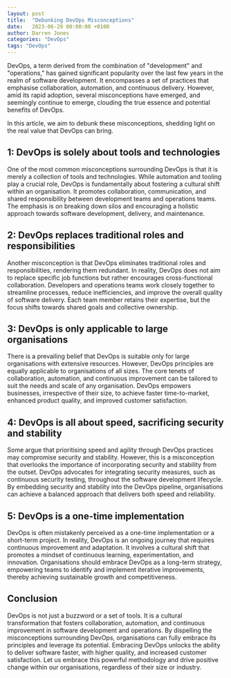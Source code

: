 ```yaml
---
layout: post
title:  "Debunking DevOps Misconceptions"
date:   2023-06-29 00:00:00 +0100
author: Darren Jones
categories: "DevOps"
tags: "DevOps"
---
```


DevOps, a term derived from the combination of "development" and "operations," has gained significant popularity over the last few years in the realm of software development. It encompasses a set of practices that emphasise collaboration, automation, and continuous delivery. However, amid its rapid adoption, several misconceptions have emerged, and seemingly continue to emerge, clouding the true essence and potential benefits of DevOps. 

In this article, we aim to debunk these misconceptions, shedding light on the real value that DevOps can bring.

## 1: DevOps is solely about tools and technologies

One of the most common misconceptions surrounding DevOps is that it is merely a collection of tools and technologies. While automation and tooling play a crucial role, DevOps is fundamentally about fostering a cultural shift within an organisation. It promotes collaboration, communication, and shared responsibility between development teams and operations teams. The emphasis is on breaking down silos and encouraging a holistic approach towards software development, delivery, and maintenance.

## 2: DevOps replaces traditional roles and responsibilities

Another misconception is that DevOps eliminates traditional roles and responsibilities, rendering them redundant. In reality, DevOps does not aim to replace specific job functions but rather encourages cross-functional collaboration. Developers and operations teams work closely together to streamline processes, reduce inefficiencies, and improve the overall quality of software delivery. Each team member retains their expertise, but the focus shifts towards shared goals and collective ownership.

## 3: DevOps is only applicable to large organisations

There is a prevailing belief that DevOps is suitable only for large organisations with extensive resources. However, DevOps principles are equally applicable to organisations of all sizes. The core tenets of collaboration, automation, and continuous improvement can be tailored to suit the needs and scale of any organisation. DevOps empowers businesses, irrespective of their size, to achieve faster time-to-market, enhanced product quality, and improved customer satisfaction.

## 4: DevOps is all about speed, sacrificing security and stability

Some argue that prioritising speed and agility through DevOps practices may compromise security and stability. However, this is a misconception that overlooks the importance of incorporating security and stability from the outset. DevOps advocates for integrating security measures, such as continuous security testing, throughout the software development lifecycle. By embedding security and stability into the DevOps pipeline, organisations can achieve a balanced approach that delivers both speed and reliability.

## 5: DevOps is a one-time implementation

DevOps is often mistakenly perceived as a one-time implementation or a short-term project. In reality, DevOps is an ongoing journey that requires continuous improvement and adaptation. It involves a cultural shift that promotes a mindset of continuous learning, experimentation, and innovation. Organisations should embrace DevOps as a long-term strategy, empowering teams to identify and implement iterative improvements, thereby achieving sustainable growth and competitiveness.

## Conclusion

DevOps is not just a buzzword or a set of tools. It is a cultural transformation that fosters collaboration, automation, and continuous improvement in software development and operations. By dispelling the misconceptions surrounding DevOps, organisations can fully embrace its principles and leverage its potential. Embracing DevOps unlocks the ability to deliver software faster, with higher quality, and increased customer satisfaction. Let us embrace this powerful methodology and drive positive change within our organisations, regardless of their size or industry.